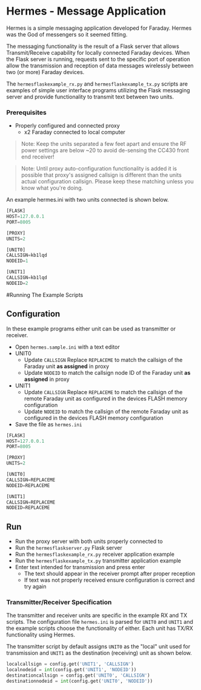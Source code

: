 # Hermes - Message Application

Hermes is a simple messaging application developed for Faraday. Hermes was the God of messengers so it seemed fitting.

The messaging functionality is the result of a Flask server that allows Transmit/Receive capability for locally connected Faraday devices. When the Flask server is running, requests sent to the specific port of operation allow the transmission and reception of data messages wirelessly between two (or more) Faraday devices.

The `hermesflaskexample_rx.py` and `hermesflaskexample_tx.py` scripts are examples of simple user interface programs utilizing the Flask messaging server and provide functionality to transmit text between two units.

### Prerequisites
* Properly configured and connected proxy
  * x2 Faraday connected to local computer
 
> Note: Keep the units separated a few feet apart and ensure the RF power settings are below ~20 to avoid de-sensing the CC430 front end receiver!

> Note: Until proxy auto-configuration functionality is added it is possible that proxy's assigned callsign is different than the units actual configuration callsign. Please keep these matching unless you know what you're doing.

An example hermes.ini with two units connected is shown below.

```Python
[FLASK]
HOST=127.0.0.1
PORT=8005

[PROXY]
UNITS=2

[UNIT0]
CALLSIGN=kb1lqd
NODEID=1

[UNIT1]
CALLSIGN=kb1lqd
NODEID=2


```


#Running The Example Scripts

## Configuration

In these example programs either unit can be used as transmitter or receiver.

* Open `hermes.sample.ini` with a text editor
* UNIT0
  * Update `CALLSIGN` Replace ```REPLACEME``` to match the callsign of the Faraday unit **as assigned** in proxy
  * Update `NODEID` to match the callsign node ID of the Faraday unit **as assigned** in proxy
* UNIT1
  * Update `CALLSIGN` Replace ```REPLACEME``` to match the callsign of the remote Faraday unit as configured in the devices FLASH memory configuration
  * Update `NODEID` to match the callsign of the remote Faraday unit as configured in the devices FLASH memory configuration
* Save the file as `hermes.ini`


```python
[FLASK]
HOST=127.0.0.1
PORT=8005

[PROXY]
UNITS=2

[UNIT0]
CALLSIGN=REPLACEME
NODEID=REPLACEME

[UNIT1]
CALLSIGN=REPLACEME
NODEID=REPLACEME

```

## Run

* Run the proxy server with both units properly connected to
* Run the `hermesflaskserver.py` Flask server
* Run the `hermesflaskexample_rx.py` receiver application example
* Run the `hermesflaskexample_tx.py` transmitter application example
* Enter text intended for transmission and press enter
  * The text should appear in the receiver prompt after proper reception
  * If text was not properly received ensure configuration is correct and try again


### Transmitter/Receiver Specification

The transmitter and receiver units are specific in the example RX and TX scripts. The configuration file `hermes.ini` is parsed for `UNIT0` and `UNIT1` and the example scripts choose the functionality of either. Each unit has TX/RX functionality using Hermes.

The transmitter script by default assigns `UNIT0` as the "local" unit used for transmission and `UNIT1` as the destination (receiving) unit as shown below.


``` Python
localcallsign = config.get('UNIT1', 'CALLSIGN')
localnodeid = int(config.get('UNIT1', 'NODEID'))
destinationcallsign = config.get('UNIT0', 'CALLSIGN')
destinationnodeid = int(config.get('UNIT0', 'NODEID'))
```
